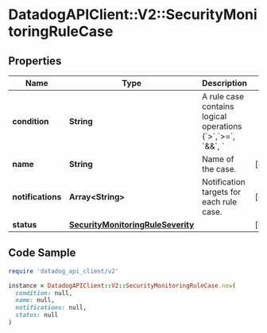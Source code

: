 # DatadogAPIClient::V2::SecurityMonitoringRuleCase

## Properties

| Name | Type | Description | Notes |
| ---- | ---- | ----------- | ----- |
| **condition** | **String** | A rule case contains logical operations (&#x60;&gt;&#x60;,&#x60;&gt;&#x3D;&#x60;, &#x60;&amp;&amp;&#x60;, &#x60;||&#x60;) to determine if a signal should be generated based on the event counts in the previously defined queries. | [optional] |
| **name** | **String** | Name of the case. | [optional] |
| **notifications** | **Array&lt;String&gt;** | Notification targets for each rule case. | [optional] |
| **status** | [**SecurityMonitoringRuleSeverity**](SecurityMonitoringRuleSeverity.md) |  | [optional] |

## Code Sample

```ruby
require 'datadog_api_client/v2'

instance = DatadogAPIClient::V2::SecurityMonitoringRuleCase.new(
  condition: null,
  name: null,
  notifications: null,
  status: null
)
```


